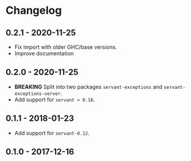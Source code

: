 # Changelog

## 0.2.1 - 2020-11-25

 * Fix import with older GHC/base versions.
 * Improve documentation

## 0.2.0 - 2020-11-25

 * **BREAKING** Split into two packages `servant-exceptions` and
   `servant-exceptions-server`.
 * Add support for `servant > 0.16`.

## 0.1.1 - 2018-01-23

 * Add support for `servant-0.12`.

## 0.1.0 - 2017-12-16
